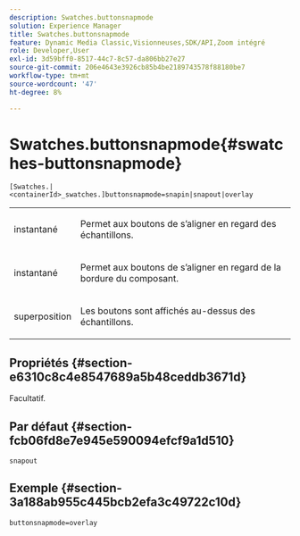 ```yaml
---
description: Swatches.buttonsnapmode
solution: Experience Manager
title: Swatches.buttonsnapmode
feature: Dynamic Media Classic,Visionneuses,SDK/API,Zoom intégré
role: Developer,User
exl-id: 3d59bff0-8517-44c7-8c57-da806bb27e27
source-git-commit: 206e4643e3926cb85b4be2189743578f88180be7
workflow-type: tm+mt
source-wordcount: '47'
ht-degree: 8%

---
```


# Swatches.buttonsnapmode{#swatches-buttonsnapmode}

`[Swatches.|<containerId>_swatches.]buttonsnapmode=snapin|snapout|overlay`

<table id="table_4322E3ECE9354016B891F5E7A35D6A2A"> 
 <tbody> 
  <tr> 
   <td> <p> <span class="codeph"> <span class="varname"> instantané</span> </span> </p> </td> 
   <td> <p>Permet aux boutons de s’aligner en regard des échantillons. </p> </td> 
  </tr> 
  <tr> 
   <td> <p> <span class="codeph"> <span class="varname"> instantané</span> </span> </p> </td> 
   <td> <p>Permet aux boutons de s’aligner en regard de la bordure du composant. </p> </td> 
  </tr> 
  <tr> 
   <td> <p> <span class="codeph"> <span class="varname"> superposition</span> </span> </p> </td> 
   <td> <p>Les boutons sont affichés au-dessus des échantillons. </p> </td> 
  </tr> 
 </tbody> 
</table>

## Propriétés {#section-e6310c8c4e8547689a5b48ceddb3671d}

Facultatif.

## Par défaut {#section-fcb06fd8e7e945e590094efcf9a1d510}

`snapout`

## Exemple {#section-3a188ab955c445bcb2efa3c49722c10d}

`buttonsnapmode=overlay`
